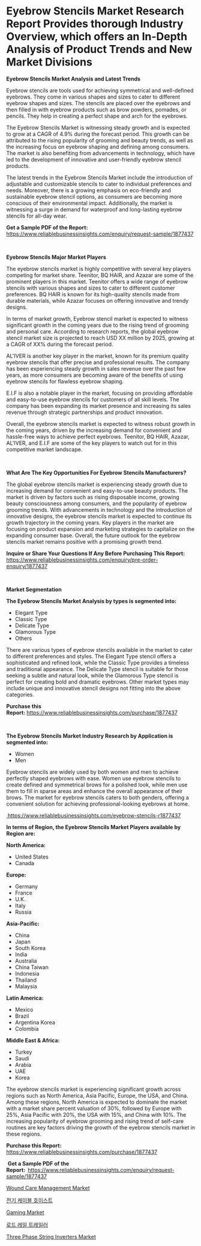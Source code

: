 <p><h1>Eyebrow Stencils Market Research Report Provides thorough Industry Overview, which offers an In-Depth Analysis of Product Trends and New Market Divisions</h1></p><p><strong>Eyebrow Stencils Market Analysis and Latest Trends</strong></p>
<p><p>Eyebrow stencils are tools used for achieving symmetrical and well-defined eyebrows. They come in various shapes and sizes to cater to different eyebrow shapes and sizes. The stencils are placed over the eyebrows and then filled in with eyebrow products such as brow powders, pomades, or pencils. They help in creating a perfect shape and arch for the eyebrows.</p><p>The Eyebrow Stencils Market is witnessing steady growth and is expected to grow at a CAGR of 4.9% during the forecast period. This growth can be attributed to the rising popularity of grooming and beauty trends, as well as the increasing focus on eyebrow shaping and defining among consumers. The market is also benefiting from advancements in technology, which have led to the development of innovative and user-friendly eyebrow stencil products.</p><p>The latest trends in the Eyebrow Stencils Market include the introduction of adjustable and customizable stencils to cater to individual preferences and needs. Moreover, there is a growing emphasis on eco-friendly and sustainable eyebrow stencil options, as consumers are becoming more conscious of their environmental impact. Additionally, the market is witnessing a surge in demand for waterproof and long-lasting eyebrow stencils for all-day wear.</p></p>
<p><strong>Get a Sample PDF of the Report:&nbsp;</strong> <a href="https://www.reliablebusinessinsights.com/enquiry/request-sample/1877437">https://www.reliablebusinessinsights.com/enquiry/request-sample/1877437</a></p>
<p>&nbsp;</p>
<p><strong>Eyebrow Stencils Major Market Players</strong></p>
<p><p>The eyebrow stencils market is highly competitive with several key players competing for market share. Teenitor, BQ HAIR, and Azazar are some of the prominent players in this market. Teenitor offers a wide range of eyebrow stencils with various shapes and sizes to cater to different customer preferences. BQ HAIR is known for its high-quality stencils made from durable materials, while Azazar focuses on offering innovative and trendy designs.</p><p>In terms of market growth, Eyebrow stencil market is expected to witness significant growth in the coming years due to the rising trend of grooming and personal care. According to research reports, the global eyebrow stencil market size is projected to reach USD XX million by 2025, growing at a CAGR of XX% during the forecast period.</p><p>AL'IVER is another key player in the market, known for its premium quality eyebrow stencils that offer precise and professional results. The company has been experiencing steady growth in sales revenue over the past few years, as more consumers are becoming aware of the benefits of using eyebrow stencils for flawless eyebrow shaping.</p><p>E.I.F is also a notable player in the market, focusing on providing affordable and easy-to-use eyebrow stencils for customers of all skill levels. The company has been expanding its market presence and increasing its sales revenue through strategic partnerships and product innovation.</p><p>Overall, the eyebrow stencils market is expected to witness robust growth in the coming years, driven by the increasing demand for convenient and hassle-free ways to achieve perfect eyebrows. Teenitor, BQ HAIR, Azazar, AL'IVER, and E.I.F are some of the key players to watch out for in this competitive market landscape.</p></p>
<p>&nbsp;</p>
<p><strong>What Are The Key Opportunities For Eyebrow Stencils Manufacturers?</strong></p>
<p><p>The global eyebrow stencils market is experiencing steady growth due to increasing demand for convenient and easy-to-use beauty products. The market is driven by factors such as rising disposable income, growing beauty consciousness among consumers, and the popularity of eyebrow grooming trends. With advancements in technology and the introduction of innovative designs, the eyebrow stencils market is expected to continue its growth trajectory in the coming years. Key players in the market are focusing on product expansion and marketing strategies to capitalize on the expanding consumer base. Overall, the future outlook for the eyebrow stencils market remains positive with a promising growth trend.</p></p>
<p><strong>Inquire or Share Your Questions If Any Before Purchasing This Report:</strong> <a href="https://www.reliablebusinessinsights.com/enquiry/pre-order-enquiry/1877437">https://www.reliablebusinessinsights.com/enquiry/pre-order-enquiry/1877437</a></p>
<p>&nbsp;</p>
<p><strong>Market Segmentation</strong></p>
<p><strong>The Eyebrow Stencils Market Analysis by types is segmented into:</strong></p>
<p><ul><li>Elegant Type</li><li>Classic Type</li><li>Delicate Type</li><li>Glamorous Type</li><li>Others</li></ul></p>
<p><p>There are various types of eyebrow stencils available in the market to cater to different preferences and styles. The Elegant Type stencil offers a sophisticated and refined look, while the Classic Type provides a timeless and traditional appearance. The Delicate Type stencil is suitable for those seeking a subtle and natural look, while the Glamorous Type stencil is perfect for creating bold and dramatic eyebrows. Other market types may include unique and innovative stencil designs not fitting into the above categories.</p></p>
<p><strong>Purchase this Report:&nbsp;</strong><a href="https://www.reliablebusinessinsights.com/purchase/1877437">https://www.reliablebusinessinsights.com/purchase/1877437</a></p>
<p>&nbsp;</p>
<p><strong>The Eyebrow Stencils Market Industry Research by Application is segmented into:</strong></p>
<p><ul><li>Women</li><li>Men</li></ul></p>
<p><p>Eyebrow stencils are widely used by both women and men to achieve perfectly shaped eyebrows with ease. Women use eyebrow stencils to create defined and symmetrical brows for a polished look, while men use them to fill in sparse areas and enhance the overall appearance of their brows. The market for eyebrow stencils caters to both genders, offering a convenient solution for achieving professional-looking eyebrows at home.</p></p>
<p><a href="https://www.reliablebusinessinsights.com/eyebrow-stencils-r1877437">&nbsp;https://www.reliablebusinessinsights.com/eyebrow-stencils-r1877437</a></p>
<p><strong>In terms of Region, the Eyebrow Stencils Market Players available by Region are:</strong></p>
<p>
    <p> <strong> North America: </strong>
        <ul>
            <li>United States</li>
            <li>Canada</li>
        </ul>
        </p> 
    <p> <strong> Europe: </strong>
        <ul>
            <li>Germany</li>
            <li>France</li>
            <li>U.K.</li>
            <li>Italy</li>
            <li>Russia</li>
        </ul>
        </p> 
    <p> <strong> Asia-Pacific: </strong>
        <ul>
            <li>China</li>
            <li>Japan</li>
            <li>South Korea</li>
            <li>India</li>
            <li>Australia</li>
            <li>China Taiwan</li>
            <li>Indonesia</li>
            <li>Thailand</li>
            <li>Malaysia</li>
        </ul>
        </p> 
    <p> <strong> Latin America: </strong>
        <ul>
            <li>Mexico</li>
            <li>Brazil</li>
            <li>Argentina Korea</li>
            <li>Colombia</li>
        </ul>
        </p> 
    <p> <strong> Middle East & Africa: </strong>
        <ul>
            <li>Turkey</li>
            <li>Saudi</li>
            <li>Arabia</li>
            <li>UAE</li>
            <li>Korea</li>
        </ul>
    </p>
    </p>
<p><p>The eyebrow stencils market is experiencing significant growth across regions such as North America, Asia Pacific, Europe, the USA, and China. Among these regions, North America is expected to dominate the market with a market share percent valuation of 30%, followed by Europe with 25%, Asia Pacific with 20%, the USA with 15%, and China with 10%. The increasing popularity of eyebrow grooming and rising trend of self-care routines are key factors driving the growth of the eyebrow stencils market in these regions.</p></p>
<p><strong>Purchase this Report: </strong><a href="https://www.reliablebusinessinsights.com/purchase/1877437">https://www.reliablebusinessinsights.com/purchase/1877437</a></p>
<p>&nbsp;<strong>Get a Sample PDF of the Report:&nbsp;&nbsp;</strong><a href="https://www.reliablebusinessinsights.com/enquiry/request-sample/1877437">https://www.reliablebusinessinsights.com/enquiry/request-sample/1877437</a></p>
<p><strong></strong></p>
<p><p><a href="https://github.com/LaceyZemlak1/Market-Research-Report-List-1/blob/main/wound-care-management-market.md">Wound Care Management Market</a></p><p><a href="https://github.com/lzrvbyqzftro57/Market-Research-Report-List-2/blob/main/6310819149895.md">전기 케이블 호이스트</a></p><p><a href="https://github.com/MyrtisWest1/Market-Research-Report-List-1/blob/main/gaming-market.md">Gaming Market</a></p><p><a href="https://github.com/regina00882/Market-Research-Report-List-1/blob/main/8295919149894.md">로드 레일 트레일러</a></p><p><a href="https://issuu.com/reportprime-2/docs/three-phase-string-inverters-market-size-2030.pptx">Three Phase String Inverters Market</a></p></p>